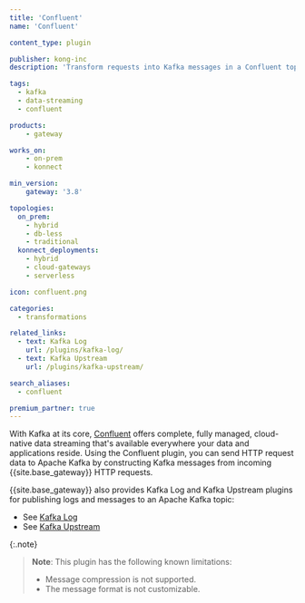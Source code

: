 ```yaml
---
title: 'Confluent'
name: 'Confluent'

content_type: plugin

publisher: kong-inc
description: 'Transform requests into Kafka messages in a Confluent topic.'

tags:
  - kafka
  - data-streaming
  - confluent

products:
    - gateway

works_on:
    - on-prem
    - konnect

min_version:
    gateway: '3.8'

topologies:
  on_prem:
    - hybrid
    - db-less
    - traditional
  konnect_deployments:
    - hybrid
    - cloud-gateways
    - serverless

icon: confluent.png

categories:
  - transformations

related_links:
  - text: Kafka Log
    url: /plugins/kafka-log/
  - text: Kafka Upstream
    url: /plugins/kafka-upstream/

search_aliases:
  - confluent

premium_partner: true
---
```


With Kafka at its core, [Confluent](https://confluent.io) offers complete, fully managed, cloud-native data streaming that's available everywhere your data and applications reside. Using the Confluent plugin, you can send HTTP request data to Apache Kafka by constructing Kafka messages from incoming {{site.base_gateway}} HTTP requests.

{{site.base_gateway}} also provides Kafka Log and Kafka Upstream plugins for publishing logs and messages to an Apache Kafka topic:

* See [Kafka Log](/plugins/kafka-log/)
* See [Kafka Upstream](/plugins/kafka-upstream/)

{:.note} 
> **Note**: This plugin has the following known limitations:
> * Message compression is not supported.
> * The message format is not customizable.